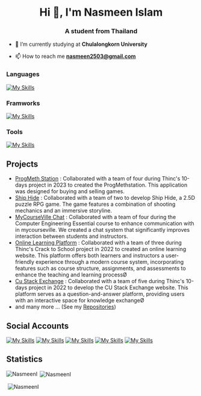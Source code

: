 <h1 align="center">Hi 👋, I'm Nasmeen Islam</h1>
<h3 align="center">A student from Thailand</h3>

- 🌱 I’m currently studying at **Chulalongkorn University**

- 📫 How to reach me **nasmeen2503@gmail.com**

### Languages
[![My Skills](https://skillicons.dev/icons?i=html,css,js,ts,py,java,scala,go,c,cpp)](https://skillicons.dev)

### Framworks
[![My Skills](https://skillicons.dev/icons?i=react,nextjs,tailwind,express,nestjs,go,fastapi,prismae)](https://skillicons.dev)

### Tools
[![My Skills](https://skillicons.dev/icons?i=mongodb,firebase,postgresql,docker,rabbitmq,vscode,postman,idea,eclipse)](https://skillicons.dev)

## Projects
- [ProgMeth Station](https://github.com/10-Days-Project-2023) : Collaborated with a team of four during Thinc's 10-days project in 2023 to created the ProgMethstation. This application was designed for buying and selling games.
- [Ship Hide](https://github.com/NasmeenI/Ship-Hide) : Collaborated with a team of two to develop Ship Hide, a 2.5D puzzle RPG game. The game features a combination of shooting mechanics and an immersive storyline.
- [MyCourseVille Chat](https://github.com/NasmeenI/MyCourseVilee-Chat) : Collaborated with a team of four during the Computer Engineering Essential course to enhance communication with in mycourseville. We created a chat system that significantly improves interaction between students and instructors.
- [Online Learning Platform](https://github.com/NasmeenI/E-COURSE-PLATFORM) : Collaborated with a team of three during Thinc's Crack to School project in 2022 to created an online learning website. This platform offers both learners and instructors a user-friendly experience through a modern course system, incorporating features such as course structure, assignments, and assessments to enhance the teaching and learning processØ
- [Cu Stack Exchange](https://github.com/Thinc-Cu-Stack-Exchange) : Collaborated with a team of five during Thinc's 10-days project in 2022 to develop the CU Stack Exchange website. This platform serves as a question-and-answer platform, providing users with an interactive space for knowledge exchangeØ
- and many more ... (See my [Repositories](https://github.com/NasmeenI?tab=repositories))

## Social Accounts
[![My Skills](https://skillicons.dev/icons?i=instagram)](https://skillicons.dev)
[![My Skills](https://skillicons.dev/icons?i=discord)](https://skillicons.dev)
[![My Skills](https://skillicons.dev/icons?i=github)](https://skillicons.dev)
[![My Skills](https://skillicons.dev/icons?i=gmail)](https://skillicons.dev)
[![My Skills](https://skillicons.dev/icons?i=linkedin)](https://skillicons.dev)

## Statistics
<p><img align="left" src="https://github-readme-stats-git-masterrstaa-rickstaa.vercel.app/api/top-langs/?username=NasmeenI&&show_icons=true&theme=dark&exclude_repo=Thai-Word-Cutter" alt="NasmeenI" /></p>
<p>&nbsp;<img align="center" src="https://github-readme-stats-git-masterrstaa-rickstaa.vercel.app/api?username=NasmeenI&&show_icons=true&theme=dark" alt="NasmeenI" /></p>
<p>&nbsp;<img align="center" src="https://github-profile-trophy.vercel.app/?username=NasmeenI" alt="NasmeenI" /></p>
